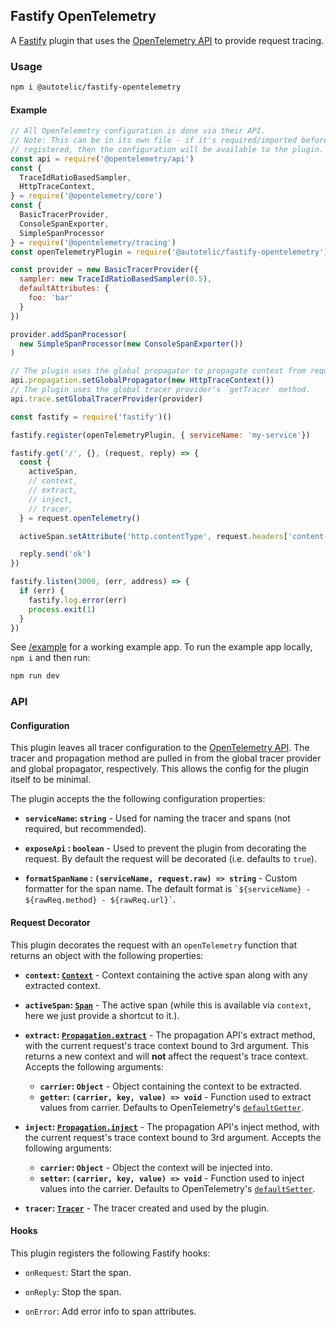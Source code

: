 ## Fastify OpenTelemetry

A [Fastify] plugin that uses the [OpenTelemetry API] to provide request tracing.

### Usage
```sh
npm i @autotelic/fastify-opentelemetry
```

#### Example

```js
// All OpenTelemetry configuration is done via their API.
// Note: This can be in its own file - if it's required/imported before the plugin is
// registered, then the configuration will be available to the plugin.
const api = require('@opentelemetry/api')
const {
  TraceIdRatioBasedSampler,
  HttpTraceContext,
} = require('@opentelemetry/core')
const {
  BasicTracerProvider,
  ConsoleSpanExporter,
  SimpleSpanProcessor
} = require('@opentelemetry/tracing')
const openTelemetryPlugin = require('@autotelic/fastify-opentelemetry')

const provider = new BasicTracerProvider({
  sampler: new TraceIdRatioBasedSampler(0.5),
  defaultAttributes: {
    foo: 'bar'
  }
})

provider.addSpanProcessor(
  new SimpleSpanProcessor(new ConsoleSpanExporter())
)

// The plugin uses the global propagator to propagate context from request headers.
api.propagation.setGlobalPropagator(new HttpTraceContext())
// The plugin uses the global tracer provider's `getTracer` method.
api.trace.setGlobalTracerProvider(provider)

const fastify = require('fastify')()

fastify.register(openTelemetryPlugin, { serviceName: 'my-service'})

fastify.get('/', {}, (request, reply) => {
  const {
    activeSpan,
    // context,
    // extract,
    // inject,
    // tracer,
  } = request.openTelemetry()

  activeSpan.setAttribute('http.contentType', request.headers['content-type'])

  reply.send('ok')
})

fastify.listen(3000, (err, address) => {
  if (err) {
    fastify.log.error(err)
    process.exit(1)
  }
})
```

See [/example](./example/index.js) for a working example app. To run the example app locally, `npm i` and then run:

```sh
npm run dev
```

### API

#### Configuration

This plugin leaves all tracer configuration to the [OpenTelemetry API]. The tracer and propagation method are pulled in from the global tracer provider and global propagator, respectively. This allows the config for the plugin itself to be minimal.

The plugin accepts the the following configuration properties:
  - **`serviceName`: `string`** - Used for naming the tracer and spans (not required, but recommended).

  - **`exposeApi` : `boolean`** - Used to prevent the plugin from decorating the request. By default the request will be decorated (i.e. defaults to `true`).

  - **`formatSpanName` : `(serviceName, request.raw) => string`** - Custom formatter for the span name. The default format is ``` `${serviceName} - ${rawReq.method} - ${rawReq.url}` ```.

#### Request Decorator

This plugin decorates the request with an `openTelemetry` function that returns an object with the following properties:
  - **`context`: [`Context`]** - Context containing the active span along with any extracted context.

  - **`activeSpan`: [`Span`]** - The active span (while this is available via `context`, here we just provide a shortcut to it.).

  - **`extract`: [`Propagation.extract`]** - The propagation API's extract method, with the current request's trace context bound to 3rd argument. This returns a new context and will **not** affect the request's trace context. Accepts the following arguments:
    - **`carrier`: `Object`** - Object containing the context to be extracted.
    - **`getter`: `(carrier, key, value) => void`** - Function used to extract values from carrier. Defaults to OpenTelemetry's [`defaultGetter`].

  - **`inject`: [`Propagation.inject`]** - The propagation API's inject method, with the current request's trace context bound to 3rd argument. Accepts the following arguments:
    - **`carrier`: `Object`** - Object the context will be injected into.
    - **`setter`: `(carrier, key, value) => void`** - Function used to inject values into the carrier. Defaults to OpenTelemetry's [`defaultSetter`].

  - **`tracer`: [`Tracer`]** - The tracer created and used by the plugin.

#### Hooks

This plugin registers the following Fastify hooks:
 - `onRequest`: Start the span.

 - `onReply`: Stop the span.

 - `onError`: Add error info to span attributes.

[Fastify]: https://fastify.io
[OpenTelemetry API]: https://github.com/open-telemetry/opentelemetry-js/tree/3f72613a36b6f97555a0fa7481755cf8b6cce1a7/packages/opentelemetry-api
[`Context`]:https://github.com/open-telemetry/opentelemetry-js/blob/packages/3f72613a36b6f97555a0fa7481755cf8b6cce1a7/opentelemetry-context-base/src/context.ts
[`Propagation.extract`]:https://github.com/open-telemetry/opentelemetry-js/blob/3f72613a36b6f97555a0fa7481755cf8b6cce1a7/packages/opentelemetry-api/src/api/propagation.ts#L90
[`Propagation.inject`]: https://github.com/open-telemetry/opentelemetry-js/blob/3f72613a36b6f97555a0fa7481755cf8b6cce1a7/packages/opentelemetry-api/src/api/propagation.ts#L75
[`Span`]: https://github.com/open-telemetry/opentelemetry-js/blob/3f72613a36b6f97555a0fa7481755cf8b6cce1a7/packages/opentelemetry-tracing/src/Span.ts
[`Tracer`]: https://github.com/open-telemetry/opentelemetry-js/blob/3f72613a36b6f97555a0fa7481755cf8b6cce1a7/packages/opentelemetry-tracing/src/Tracer.ts
[`defaultGetter`]: https://github.com/open-telemetry/opentelemetry-js/blob/3f72613a36b6f97555a0fa7481755cf8b6cce1a7/packages/opentelemetry-api/src/context/propagation/getter.ts
[`defaultSetter`]: https://github.com/open-telemetry/opentelemetry-js/blob/3f72613a36b6f97555a0fa7481755cf8b6cce1a7/packages/opentelemetry-api/src/context/propagation/setter.ts


